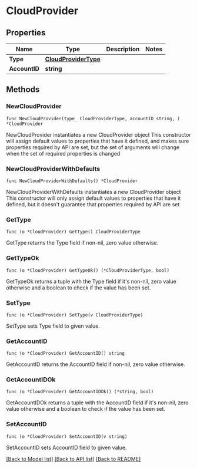 # CloudProvider

## Properties

Name | Type | Description | Notes
------------ | ------------- | ------------- | -------------
**Type** | [**CloudProviderType**](CloudProviderType.md) |  | 
**AccountID** | **string** |  | 

## Methods

### NewCloudProvider

`func NewCloudProvider(type_ CloudProviderType, accountID string, ) *CloudProvider`

NewCloudProvider instantiates a new CloudProvider object
This constructor will assign default values to properties that have it defined,
and makes sure properties required by API are set, but the set of arguments
will change when the set of required properties is changed

### NewCloudProviderWithDefaults

`func NewCloudProviderWithDefaults() *CloudProvider`

NewCloudProviderWithDefaults instantiates a new CloudProvider object
This constructor will only assign default values to properties that have it defined,
but it doesn't guarantee that properties required by API are set

### GetType

`func (o *CloudProvider) GetType() CloudProviderType`

GetType returns the Type field if non-nil, zero value otherwise.

### GetTypeOk

`func (o *CloudProvider) GetTypeOk() (*CloudProviderType, bool)`

GetTypeOk returns a tuple with the Type field if it's non-nil, zero value otherwise
and a boolean to check if the value has been set.

### SetType

`func (o *CloudProvider) SetType(v CloudProviderType)`

SetType sets Type field to given value.


### GetAccountID

`func (o *CloudProvider) GetAccountID() string`

GetAccountID returns the AccountID field if non-nil, zero value otherwise.

### GetAccountIDOk

`func (o *CloudProvider) GetAccountIDOk() (*string, bool)`

GetAccountIDOk returns a tuple with the AccountID field if it's non-nil, zero value otherwise
and a boolean to check if the value has been set.

### SetAccountID

`func (o *CloudProvider) SetAccountID(v string)`

SetAccountID sets AccountID field to given value.



[[Back to Model list]](../README.md#documentation-for-models) [[Back to API list]](../README.md#documentation-for-api-endpoints) [[Back to README]](../README.md)


